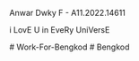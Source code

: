 Anwar Dwky F - A11.2022.14611

i LovE U in EveRy UniVersE

#   W o r k - F o r - B e n g k o d 
 
 #   B e n g k o d 
 
 
